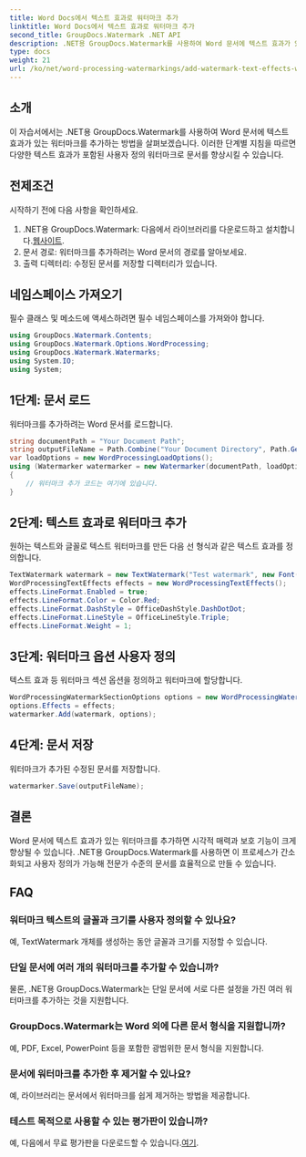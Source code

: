 ```yaml
---
title: Word Docs에서 텍스트 효과로 워터마크 추가
linktitle: Word Docs에서 텍스트 효과로 워터마크 추가
second_title: GroupDocs.Watermark .NET API
description: .NET용 GroupDocs.Watermark를 사용하여 Word 문서에 텍스트 효과가 있는 사용자 정의 워터마크를 추가하는 방법을 알아보세요. 문서 보안과 시각적 매력을 쉽게 확보할 수 있습니다.
type: docs
weight: 21
url: /ko/net/word-processing-watermarkings/add-watermark-text-effects-word-docs/
---
```

## 소개
이 자습서에서는 .NET용 GroupDocs.Watermark를 사용하여 Word 문서에 텍스트 효과가 있는 워터마크를 추가하는 방법을 살펴보겠습니다. 이러한 단계별 지침을 따르면 다양한 텍스트 효과가 포함된 사용자 정의 워터마크로 문서를 향상시킬 수 있습니다.
## 전제조건
시작하기 전에 다음 사항을 확인하세요.
1.  .NET용 GroupDocs.Watermark: 다음에서 라이브러리를 다운로드하고 설치합니다.[웹사이트](https://releases.groupdocs.com/Watermark/net/).
2. 문서 경로: 워터마크를 추가하려는 Word 문서의 경로를 알아보세요.
3. 출력 디렉터리: 수정된 문서를 저장할 디렉터리가 있습니다.

## 네임스페이스 가져오기
필수 클래스 및 메소드에 액세스하려면 필수 네임스페이스를 가져와야 합니다.
```csharp
using GroupDocs.Watermark.Contents;
using GroupDocs.Watermark.Options.WordProcessing;
using GroupDocs.Watermark.Watermarks;
using System.IO;
using System;
```
## 1단계: 문서 로드
워터마크를 추가하려는 Word 문서를 로드합니다.
```csharp
string documentPath = "Your Document Path";
string outputFileName = Path.Combine("Your Document Directory", Path.GetFileName(documentPath));
var loadOptions = new WordProcessingLoadOptions();
using (Watermarker watermarker = new Watermarker(documentPath, loadOptions))
{
    // 워터마크 추가 코드는 여기에 있습니다.
}
```
## 2단계: 텍스트 효과로 워터마크 추가
원하는 텍스트와 글꼴로 텍스트 워터마크를 만든 다음 선 형식과 같은 텍스트 효과를 정의합니다.
```csharp
TextWatermark watermark = new TextWatermark("Test watermark", new Font("Arial", 19));
WordProcessingTextEffects effects = new WordProcessingTextEffects();
effects.LineFormat.Enabled = true;
effects.LineFormat.Color = Color.Red;
effects.LineFormat.DashStyle = OfficeDashStyle.DashDotDot;
effects.LineFormat.LineStyle = OfficeLineStyle.Triple;
effects.LineFormat.Weight = 1;
```
## 3단계: 워터마크 옵션 사용자 정의
텍스트 효과 등 워터마크 섹션 옵션을 정의하고 워터마크에 할당합니다.
```csharp
WordProcessingWatermarkSectionOptions options = new WordProcessingWatermarkSectionOptions();
options.Effects = effects;
watermarker.Add(watermark, options);
```
## 4단계: 문서 저장
워터마크가 추가된 수정된 문서를 저장합니다.
```csharp
watermarker.Save(outputFileName);
```

## 결론
Word 문서에 텍스트 효과가 있는 워터마크를 추가하면 시각적 매력과 보호 기능이 크게 향상될 수 있습니다. .NET용 GroupDocs.Watermark를 사용하면 이 프로세스가 간소화되고 사용자 정의가 가능해 전문가 수준의 문서를 효율적으로 만들 수 있습니다.
## FAQ
### 워터마크 텍스트의 글꼴과 크기를 사용자 정의할 수 있나요?
예, TextWatermark 개체를 생성하는 동안 글꼴과 크기를 지정할 수 있습니다.
### 단일 문서에 여러 개의 워터마크를 추가할 수 있습니까?
물론, .NET용 GroupDocs.Watermark는 단일 문서에 서로 다른 설정을 가진 여러 워터마크를 추가하는 것을 지원합니다.
### GroupDocs.Watermark는 Word 외에 다른 문서 형식을 지원합니까?
예, PDF, Excel, PowerPoint 등을 포함한 광범위한 문서 형식을 지원합니다.
### 문서에 워터마크를 추가한 후 제거할 수 있나요?
예, 라이브러리는 문서에서 워터마크를 쉽게 제거하는 방법을 제공합니다.
### 테스트 목적으로 사용할 수 있는 평가판이 있습니까?
 예, 다음에서 무료 평가판을 다운로드할 수 있습니다.[여기](https://releases.groupdocs.com/).